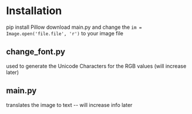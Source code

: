 # Installation
pip install Pillow
download main.py and change the `im = Image.open('file.file', 'r')` to your image file

## change_font.py
used to generate the Unicode Characters for the RGB values (will increase later)

## main.py
translates the image to text -- will increase info later
